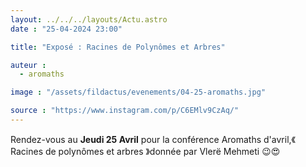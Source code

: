 ```yaml
---
layout: ../../../layouts/Actu.astro
date : "25-04-2024 23:00"

title: "Exposé : Racines de Polynômes et Arbres"

auteur :
  - aromaths

image : "/assets/fildactus/evenements/04-25-aromaths.jpg"

source : "https://www.instagram.com/p/C6EMlv9CzAq/"
---
```


Rendez-vous au __Jeudi 25 Avril__ pour la conférence Aromaths d'avril,《 Racines de polynômes et arbres 》donnée par Vlerë Mehmeti 😉😍